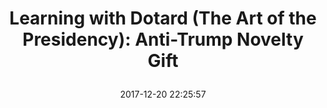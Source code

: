 ---
title: > #shorten me
  Learning with Dotard (The Art of the Presidency): Anti-Trump Novelty Gift
name: >
  Learning with Dotard (The Art of the Presidency): Anti-Trump Novelty Gift
date: "2017-12-20 22:25:57"
buy_now: "https://www.amazon.com/Learning-Dotard-Art-Presidency-Anti-Trump/dp/0692989706?SubscriptionId=AKIAIA5RBQIWQVTCUEUQ&tag=coldcutdeals-20&linkCode=xm2&camp=2025&creative=165953&creativeASIN=0692989706"
description_markdown: >-

  Learning with Dotard (The Art of the Presidency): Anti-Trump Novelty Gift
tweet_id_str: "943608435039457281"
price: "$10.95"
list_price: ""
deal_price: ""
you_save: ""
asin: "0692989706"
image: "https://images-na.ssl-images-amazon.com/images/I/61GhZwqw04L.jpg"
---